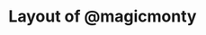 ---
layout: layouts/keymapdb_entry.njk
OS: []
keymap_author: magicmonty
firmware: QMK
hasHomeRowMods: False
hasLetterOnThumb: False
hasVerticalCombos: False
keymap_image: http://i.imgur.com/eEwjLEj.png
imageDate: idk
keyCount: 66
keyboard: Clueboard 66%
languages: ['English']
layerCount: 7
title: "Layout of @magicmonty"
split: False
stagger: row
summary: 
keymap_url: https://github.com/magicmonty/qmk_firmware/tree/master/keyboards/clueboard/66/keymaps/magicmonty
writeup: https://github.com/magicmonty/qmk_firmware/tree/master/keyboards/clueboard/66/keymaps/magicmonty/readme.md
---